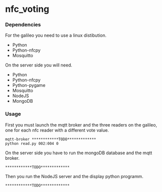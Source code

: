 nfc_voting
==========

### Dependencies

For the galileo you need to use a linux distibution.
* Python
* Python-nfcpy
* Mosquitto

On the server side you will need.
* Python
* Python-nfcpy
* Python-pygame
* Mosquitto
* NodeJS
* MongoDB


### Usage
First you must launch the mqtt broker and the three readers on the galileo, one for each nfc reader with a different vote value.
```
mqtt-broker ************TODO*************
python read.py 002:004 0
```

On the server side you have to run the mongoDB database and the mqtt broker.
```
************TODO*************
```
Then you run the NodeJS server and the display python programm.
```
************TODO*************
```
